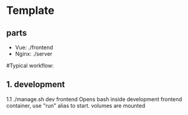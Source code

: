 # Template
## parts
* Vue:        ./frontend
* Nginx:      ./server

#Typical workflow:
## 1. development
1.1 ./manage.sh dev frontend
Opens bash inside development frontend container, use "run" alias to start.
volumes are mounted
